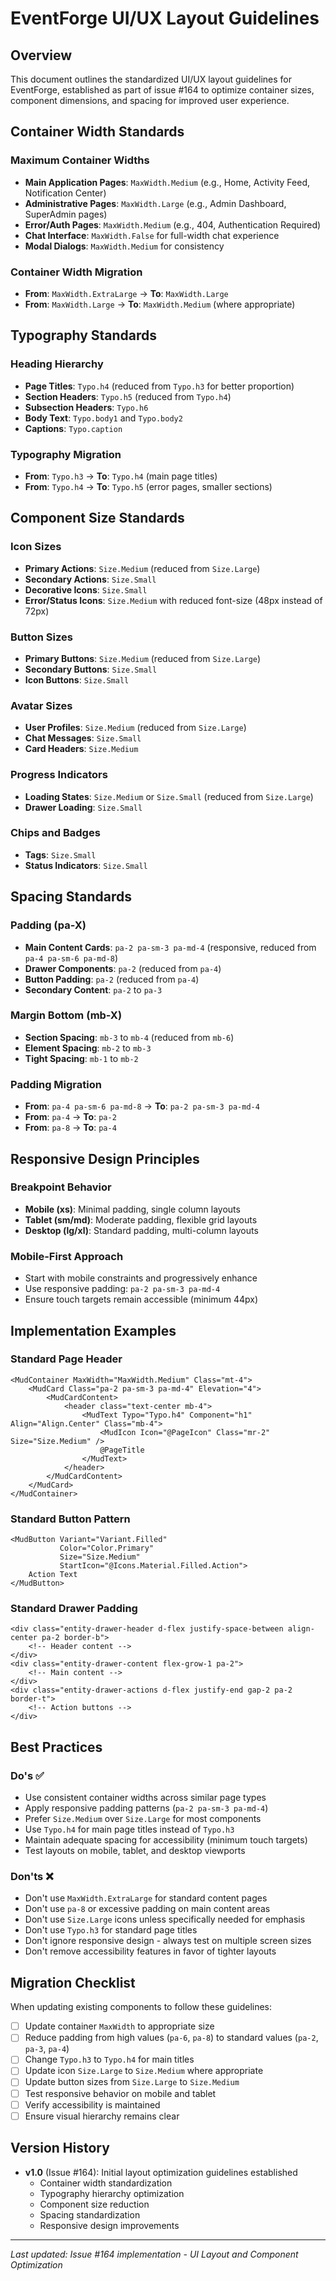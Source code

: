 # EventForge UI/UX Layout Guidelines

## Overview
This document outlines the standardized UI/UX layout guidelines for EventForge, established as part of issue #164 to optimize container sizes, component dimensions, and spacing for improved user experience.

## Container Width Standards

### Maximum Container Widths
- **Main Application Pages**: `MaxWidth.Medium` (e.g., Home, Activity Feed, Notification Center)
- **Administrative Pages**: `MaxWidth.Large` (e.g., Admin Dashboard, SuperAdmin pages)
- **Error/Auth Pages**: `MaxWidth.Medium` (e.g., 404, Authentication Required)
- **Chat Interface**: `MaxWidth.False` for full-width chat experience
- **Modal Dialogs**: `MaxWidth.Medium` for consistency

### Container Width Migration
- **From**: `MaxWidth.ExtraLarge` → **To**: `MaxWidth.Large`
- **From**: `MaxWidth.Large` → **To**: `MaxWidth.Medium` (where appropriate)

## Typography Standards

### Heading Hierarchy
- **Page Titles**: `Typo.h4` (reduced from `Typo.h3` for better proportion)
- **Section Headers**: `Typo.h5` (reduced from `Typo.h4`)
- **Subsection Headers**: `Typo.h6`
- **Body Text**: `Typo.body1` and `Typo.body2`
- **Captions**: `Typo.caption`

### Typography Migration
- **From**: `Typo.h3` → **To**: `Typo.h4` (main page titles)
- **From**: `Typo.h4` → **To**: `Typo.h5` (error pages, smaller sections)

## Component Size Standards

### Icon Sizes
- **Primary Actions**: `Size.Medium` (reduced from `Size.Large`)
- **Secondary Actions**: `Size.Small`
- **Decorative Icons**: `Size.Small`
- **Error/Status Icons**: `Size.Medium` with reduced font-size (48px instead of 72px)

### Button Sizes
- **Primary Buttons**: `Size.Medium` (reduced from `Size.Large`)
- **Secondary Buttons**: `Size.Small`
- **Icon Buttons**: `Size.Small`

### Avatar Sizes
- **User Profiles**: `Size.Medium` (reduced from `Size.Large`)
- **Chat Messages**: `Size.Small`
- **Card Headers**: `Size.Medium`

### Progress Indicators
- **Loading States**: `Size.Medium` or `Size.Small` (reduced from `Size.Large`)
- **Drawer Loading**: `Size.Small`

### Chips and Badges
- **Tags**: `Size.Small`
- **Status Indicators**: `Size.Small`

## Spacing Standards

### Padding (pa-X)
- **Main Content Cards**: `pa-2 pa-sm-3 pa-md-4` (responsive, reduced from `pa-4 pa-sm-6 pa-md-8`)
- **Drawer Components**: `pa-2` (reduced from `pa-4`)
- **Button Padding**: `pa-2` (reduced from `pa-4`)
- **Secondary Content**: `pa-2` to `pa-3`

### Margin Bottom (mb-X)
- **Section Spacing**: `mb-3` to `mb-4` (reduced from `mb-6`)
- **Element Spacing**: `mb-2` to `mb-3`
- **Tight Spacing**: `mb-1` to `mb-2`

### Padding Migration
- **From**: `pa-4 pa-sm-6 pa-md-8` → **To**: `pa-2 pa-sm-3 pa-md-4`
- **From**: `pa-4` → **To**: `pa-2`
- **From**: `pa-8` → **To**: `pa-4`

## Responsive Design Principles

### Breakpoint Behavior
- **Mobile (xs)**: Minimal padding, single column layouts
- **Tablet (sm/md)**: Moderate padding, flexible grid layouts  
- **Desktop (lg/xl)**: Standard padding, multi-column layouts

### Mobile-First Approach
- Start with mobile constraints and progressively enhance
- Use responsive padding: `pa-2 pa-sm-3 pa-md-4`
- Ensure touch targets remain accessible (minimum 44px)

## Implementation Examples

### Standard Page Header
```razor
<MudContainer MaxWidth="MaxWidth.Medium" Class="mt-4">
    <MudCard Class="pa-2 pa-sm-3 pa-md-4" Elevation="4">
        <MudCardContent>
            <header class="text-center mb-4">
                <MudText Typo="Typo.h4" Component="h1" Align="Align.Center" Class="mb-4">
                    <MudIcon Icon="@PageIcon" Class="mr-2" Size="Size.Medium" />
                    @PageTitle
                </MudText>
            </header>
        </MudCardContent>
    </MudCard>
</MudContainer>
```

### Standard Button Pattern
```razor
<MudButton Variant="Variant.Filled" 
           Color="Color.Primary" 
           Size="Size.Medium"
           StartIcon="@Icons.Material.Filled.Action">
    Action Text
</MudButton>
```

### Standard Drawer Padding
```razor
<div class="entity-drawer-header d-flex justify-space-between align-center pa-2 border-b">
    <!-- Header content -->
</div>
<div class="entity-drawer-content flex-grow-1 pa-2">
    <!-- Main content -->
</div>
<div class="entity-drawer-actions d-flex justify-end gap-2 pa-2 border-t">
    <!-- Action buttons -->
</div>
```

## Best Practices

### Do's ✅
- Use consistent container widths across similar page types
- Apply responsive padding patterns (`pa-2 pa-sm-3 pa-md-4`)
- Prefer `Size.Medium` over `Size.Large` for most components
- Use `Typo.h4` for main page titles instead of `Typo.h3`
- Maintain adequate spacing for accessibility (minimum touch targets)
- Test layouts on mobile, tablet, and desktop viewports

### Don'ts ❌
- Don't use `MaxWidth.ExtraLarge` for standard content pages
- Don't use `pa-8` or excessive padding on main content areas
- Don't use `Size.Large` icons unless specifically needed for emphasis
- Don't use `Typo.h3` for standard page titles
- Don't ignore responsive design - always test on multiple screen sizes
- Don't remove accessibility features in favor of tighter layouts

## Migration Checklist

When updating existing components to follow these guidelines:

- [ ] Update container `MaxWidth` to appropriate size
- [ ] Reduce padding from high values (`pa-6`, `pa-8`) to standard values (`pa-2`, `pa-3`, `pa-4`)
- [ ] Change `Typo.h3` to `Typo.h4` for main titles
- [ ] Update icon `Size.Large` to `Size.Medium` where appropriate
- [ ] Update button sizes from `Size.Large` to `Size.Medium`
- [ ] Test responsive behavior on mobile and tablet
- [ ] Verify accessibility is maintained
- [ ] Ensure visual hierarchy remains clear

## Version History

- **v1.0** (Issue #164): Initial layout optimization guidelines established
  - Container width standardization
  - Typography hierarchy optimization  
  - Component size reduction
  - Spacing standardization
  - Responsive design improvements

---

*Last updated: Issue #164 implementation - UI Layout and Component Optimization*